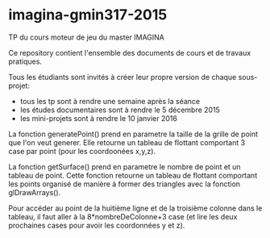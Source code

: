 # imagina-gmin317-2015
TP du cours moteur de jeu du master IMAGINA

Ce repository contient l'ensemble des documents de cours et de travaux pratiques.

Tous les étudiants sont invités à créer leur propre version de chaque sous-projet:
- tous les tp sont à rendre une semaine après la séance
- les études documentaires sont à rendre le 5 décembre 2015
- les mini-projets sont à rendre le 10 janvier 2016


La fonction generatePoint() prend en parametre la taille de la grille de point que l'on veut generer. Elle retourne un tableau de flottant comportant 3 case par point (pour les coordoonées x,y,z).

La fonction getSurface() prend en parametre le nombre de point et un tableau de point. Cette fonction retourne un tableau de flottant comportant les points organisé de manière à former des triangles avec la fonction  glDrawArrays().

Pour accéder au point de la huitième ligne et de la troisième colonne dans le tableau, il faut aller à la 8*nombreDeColonne+3 case (et lire les deux prochaines cases pour avoir les coordonnées y et z).
